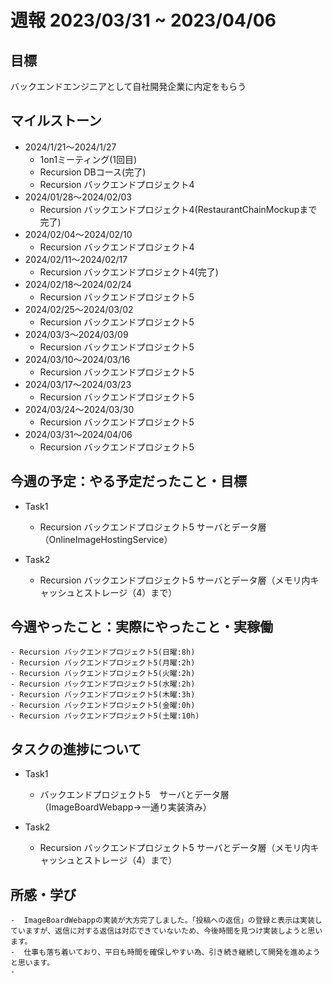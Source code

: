 # 週報 2023/03/31 ~ 2023/04/06

## 目標
バックエンドエンジニアとして自社開発企業に内定をもらう

## マイルストーン
- 2024/1/21〜2024/1/27
    - 1on1ミーティング(1回目)
    - Recursion DBコース(完了)
    - Recursion バックエンドプロジェクト4
- 2024/01/28〜2024/02/03
    - Recursion バックエンドプロジェクト4(RestaurantChainMockupまで完了)
- 2024/02/04〜2024/02/10
    - Recursion バックエンドプロジェクト4
- 2024/02/11〜2024/02/17
    - Recursion バックエンドプロジェクト4(完了)
- 2024/02/18〜2024/02/24
    - Recursion バックエンドプロジェクト5
- 2024/02/25〜2024/03/02
    - Recursion バックエンドプロジェクト5
- 2024/03/3〜2024/03/09
    - Recursion バックエンドプロジェクト5
- 2024/03/10〜2024/03/16
    - Recursion バックエンドプロジェクト5
- 2024/03/17〜2024/03/23
    - Recursion バックエンドプロジェクト5
- 2024/03/24〜2024/03/30
    - Recursion バックエンドプロジェクト5
- 2024/03/31〜2024/04/06
    - Recursion バックエンドプロジェクト5
## 今週の予定：やる予定だったこと・目標
- Task1
    - Recursion バックエンドプロジェクト5 サーバとデータ層（OnlineImageHostingService）

- Task2
    - Recursion バックエンドプロジェクト5 サーバとデータ層（メモリ内キャッシュとストレージ（4）まで）


## 今週やったこと：実際にやったこと・実稼働
    - Recursion バックエンドプロジェクト5(日曜:8h)
    - Recursion バックエンドプロジェクト5(月曜:2h)
    - Recursion バックエンドプロジェクト5(火曜:2h)
    - Recursion バックエンドプロジェクト5(水曜:2h)
    - Recursion バックエンドプロジェクト5(木曜:3h)
    - Recursion バックエンドプロジェクト5(金曜:0h)
    - Recursion バックエンドプロジェクト5(土曜:10h)

## タスクの進捗について
- Task1
    - バックエンドプロジェクト5　サーバとデータ層（ImageBoardWebapp→一通り実装済み）

- Task2
    - Recursion バックエンドプロジェクト5 サーバとデータ層（メモリ内キャッシュとストレージ（4）まで）

## 所感・学び
    -  ImageBoardWebappの実装が大方完了しました。「投稿への返信」の登録と表示は実装していますが、返信に対する返信は対応できていないため、今後時間を見つけ実装しようと思います。
    -  仕事も落ち着いており、平日も時間を確保しやすい為、引き続き継続して開発を進めようと思います。
    -  

